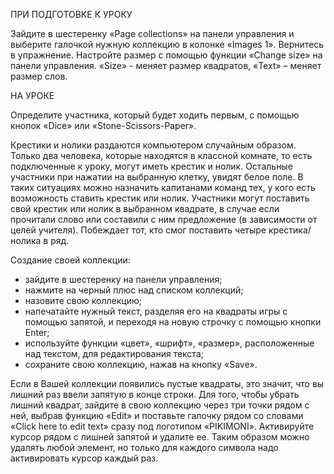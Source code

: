 ПРИ ПОДГОТОВКЕ К УРОКУ

Зайдите в шестеренку «Page collections» на панели управления и выберите галочкой нужную коллекцию в колонке «Images 1». Вернитесь в упражнение. Настройте размер с помощью функции «Change size» на панели управления. «Size» - меняет размер квадратов, «Text» – меняет размер слов.

НА УРОКЕ

Определите участника, который будет ходить первым, с помощью кнопок «Dice» или «Stone-Scissors-Paper».

Крестики и нолики раздаются компьютером случайным образом. Только два человека, которые находятся в классной комнате, то есть подключенные к уроку, могут иметь крестик и нолик. Остальные участники при нажатии на выбранную клетку, увидят белое поле. В таких ситуациях можно назначить капитанами команд тех, у кого есть возможность ставить крестик или нолик.
Участники могут поставить свой крестик или нолик в выбранном квадрате, в случае если прочитали слово или составили с ним предложение (в зависимости от целей учителя). Побеждает тот, кто смог поставить четыре крестика/нолика в ряд.


Создание своей коллекции:
- зайдите в шестеренку на панели управления;
- нажмите на черный плюс над списком коллекций;
- назовите свою коллекцию;
- напечатайте нужный текст, разделяя его на квадраты игры с помощью запятой, и переходя на новую строчку с помощью кнопки Enter;
- используйте функции «цвет», «шрифт», «размер», расположенные над текстом, для редактирования текста;
- сохраните свою коллекцию, нажав на кнопку «Save».

Если в Вашей коллекции появились пустые квадраты, это значит, что вы лишний раз ввели запятую в конце строки. Для того, чтобы убрать лишний квадрат, зайдите в свою коллекцию через три точки рядом с ней, выбрав функцию «Edit» и поставьте галочку рядом со словами «Click here to edit text» сразу под логотипом «PIKIMONI». Активируйте курсор рядом с лишней запятой и удалите ее. Таким образом можно удалять любой элемент, но только для каждого символа надо активировать курсор каждый раз. 
